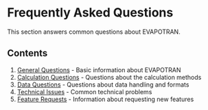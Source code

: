 # Frequently Asked Questions

This section answers common questions about EVAPOTRAN.

## Contents

1. [General Questions](general) - Basic information about EVAPOTRAN
2. [Calculation Questions](calculations) - Questions about the calculation methods
3. [Data Questions](data) - Questions about data handling and formats
4. [Technical Issues](technical-issues) - Common technical problems
5. [Feature Requests](feature-requests) - Information about requesting new features